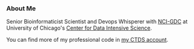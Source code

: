 ### About Me

Senior Bioinformaticist Scientist and Devops Whisperer with [NCI-GDC](https://github.com/NCI-GDC/) at University of Chicago's [Center for Data Intensive Science](https://github.com/uc-cdis/).

You can find more of my professional code in [my CTDS account](https://github.com/czyszCTDS).
<!--
**cczysz/cczysz** is a ✨ _special_ ✨ repository because its `README.md` (this file) appears on your GitHub profile.

Here are some ideas to get you started:

- 🔭 I’m currently working on ...
- 🌱 I’m currently learning ...
- 👯 I’m looking to collaborate on ...
- 🤔 I’m looking for help with ...
- 💬 Ask me about ...
- 📫 How to reach me: ...
- 😄 Pronouns: ...
- ⚡ Fun fact: ...
-->
